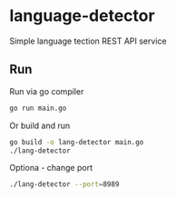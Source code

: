 # language-detector
Simple language tection REST API service

## Run
Run via go compiler

~~~bash
go run main.go
~~~

Or build and run

~~~bash
go build -o lang-detector main.go
./lang-detector
~~~

Optiona - change port
~~~bash
./lang-detector --port=8989
~~~
